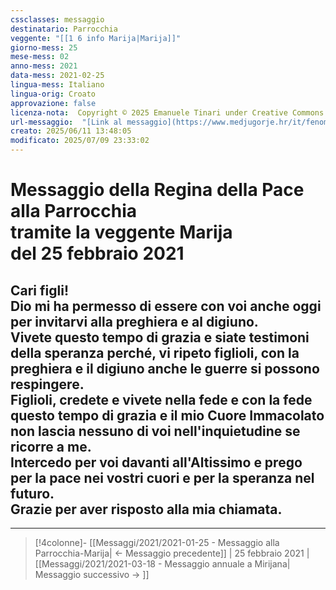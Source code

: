 ```yaml
---
cssclasses: messaggio
destinatario: Parrocchia
veggente: "[[1 6 info Marija|Marija]]"
giorno-mess: 25
mese-mess: 02
anno-mess: 2021
data-mess: 2021-02-25
lingua-mess: Italiano
lingua-orig: Croato
approvazione: false
licenza-nota:  Copyright © 2025 Emanuele Tinari under Creative Commons BY-NC-SA 4.0 https://creativecommons.org/licenses/by-nc-sa/4.0/
url-messaggio:  "[Link al messaggio](https://www.medjugorje.hr/it/fenomeno-di-medjugorje/messaggi-della-madonna/?datum=2021-2-25)"
creato: 2025/06/11 13:48:05
modificato: 2025/07/09 23:33:02
---
```


# Messaggio della Regina della Pace<br>alla Parrocchia<br>tramite la veggente Marija<br>del 25 febbraio 2021

## Cari figli!<br>Dio mi ha permesso di essere con voi anche oggi per invitarvi alla preghiera e al digiuno.<br>Vivete questo tempo di grazia e siate testimoni della speranza perché, vi ripeto figlioli, con la preghiera e il digiuno anche le guerre si possono respingere.<br>Figlioli, credete e vivete nella fede e con la fede questo tempo di grazia e il mio Cuore Immacolato non lascia nessuno di voi nell'inquietudine se ricorre a me.<br>Intercedo per voi davanti all'Altissimo e prego per la pace nei vostri cuori e per la speranza nel futuro.<br>Grazie per aver risposto alla mia chiamata.

***

> [!4colonne]- [[Messaggi/2021/2021-01-25 - Messaggio alla Parrocchia-Marija| ← Messaggio precedente]] | 25 febbraio 2021 | [[Messaggi/2021/2021-03-18 - Messaggio annuale a Mirijana| Messaggio successivo → ]]

